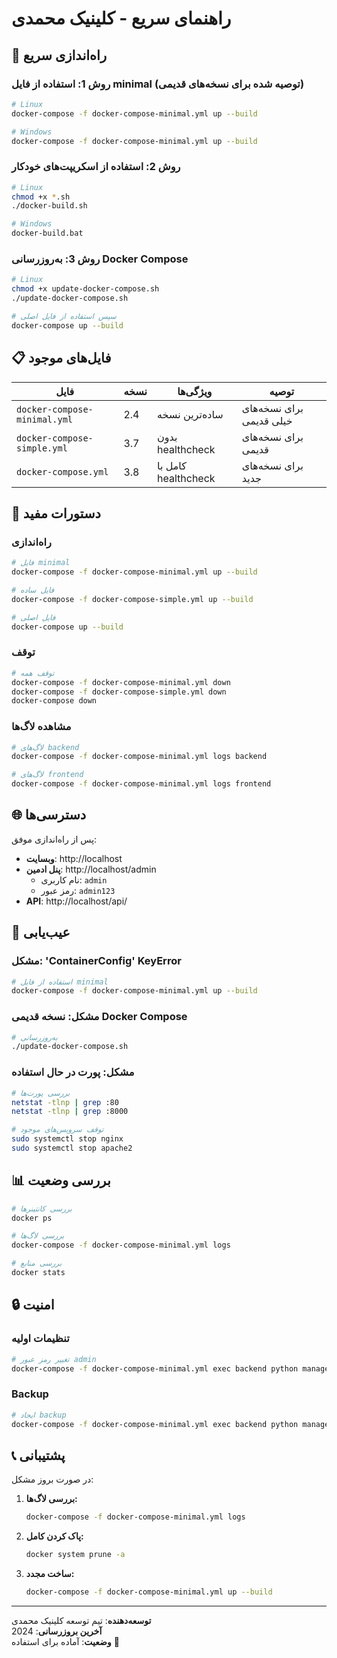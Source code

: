 # راهنمای سریع - کلینیک محمدی

## 🚀 راه‌اندازی سریع

### روش 1: استفاده از فایل minimal (توصیه شده برای نسخه‌های قدیمی)

```bash
# Linux
docker-compose -f docker-compose-minimal.yml up --build

# Windows
docker-compose -f docker-compose-minimal.yml up --build
```

### روش 2: استفاده از اسکریپت‌های خودکار

```bash
# Linux
chmod +x *.sh
./docker-build.sh

# Windows
docker-build.bat
```

### روش 3: به‌روزرسانی Docker Compose

```bash
# Linux
chmod +x update-docker-compose.sh
./update-docker-compose.sh

# سپس استفاده از فایل اصلی
docker-compose up --build
```

## 📋 فایل‌های موجود

| فایل | نسخه | ویژگی‌ها | توصیه |
|------|------|----------|-------|
| `docker-compose-minimal.yml` | 2.4 | ساده‌ترین نسخه | برای نسخه‌های خیلی قدیمی |
| `docker-compose-simple.yml` | 3.7 | بدون healthcheck | برای نسخه‌های قدیمی |
| `docker-compose.yml` | 3.8 | کامل با healthcheck | برای نسخه‌های جدید |

## 🔧 دستورات مفید

### راه‌اندازی
```bash
# فایل minimal
docker-compose -f docker-compose-minimal.yml up --build

# فایل ساده
docker-compose -f docker-compose-simple.yml up --build

# فایل اصلی
docker-compose up --build
```

### توقف
```bash
# توقف همه
docker-compose -f docker-compose-minimal.yml down
docker-compose -f docker-compose-simple.yml down
docker-compose down
```

### مشاهده لاگ‌ها
```bash
# لاگ‌های backend
docker-compose -f docker-compose-minimal.yml logs backend

# لاگ‌های frontend
docker-compose -f docker-compose-minimal.yml logs frontend
```

## 🌐 دسترسی‌ها

پس از راه‌اندازی موفق:

- **وبسایت**: http://localhost
- **پنل ادمین**: http://localhost/admin
  - نام کاربری: `admin`
  - رمز عبور: `admin123`
- **API**: http://localhost/api/

## 🐛 عیب‌یابی

### مشکل: 'ContainerConfig' KeyError
```bash
# استفاده از فایل minimal
docker-compose -f docker-compose-minimal.yml up --build
```

### مشکل: نسخه قدیمی Docker Compose
```bash
# به‌روزرسانی
./update-docker-compose.sh
```

### مشکل: پورت در حال استفاده
```bash
# بررسی پورت‌ها
netstat -tlnp | grep :80
netstat -tlnp | grep :8000

# توقف سرویس‌های موجود
sudo systemctl stop nginx
sudo systemctl stop apache2
```

## 📊 بررسی وضعیت

```bash
# بررسی کانتینرها
docker ps

# بررسی لاگ‌ها
docker-compose -f docker-compose-minimal.yml logs

# بررسی منابع
docker stats
```

## 🔒 امنیت

### تنظیمات اولیه
```bash
# تغییر رمز عبور admin
docker-compose -f docker-compose-minimal.yml exec backend python manage.py changepassword admin
```

### Backup
```bash
# ایجاد backup
docker-compose -f docker-compose-minimal.yml exec backend python manage.py dumpdata > backup.json
```

## 📞 پشتیبانی

در صورت بروز مشکل:

1. **بررسی لاگ‌ها:**
   ```bash
   docker-compose -f docker-compose-minimal.yml logs
   ```

2. **پاک کردن کامل:**
   ```bash
   docker system prune -a
   ```

3. **ساخت مجدد:**
   ```bash
   docker-compose -f docker-compose-minimal.yml up --build
   ```

---

**توسعه‌دهنده**: تیم توسعه کلینیک محمدی  
**آخرین بروزرسانی**: 2024  
**وضعیت**: آماده برای استفاده 🚀 